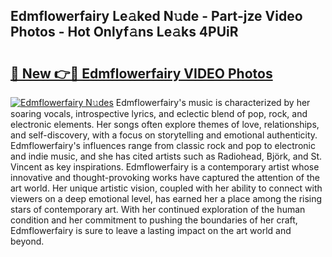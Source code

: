 ## Edmflowerfairy Le𝚊ked N𝚞de - Part-jze Video Photos - Hot Onlyf𝚊ns Le𝚊ks 4PUiR

# <h2><a href="http://ab14020.deff.icu/?id=Edmflowerfairy">🔗 New 👉🔴 Edmflowerfairy VIDEO Photos</a></h2>

[![Edmflowerfairy N𝚞des](https://i.imgur.com/rIISA9y.gif)](http://ab14020.deff.icu/?id=Edmflowerfairy)
Edmflowerfairy's music is characterized by her soaring vocals, introspective lyrics, and eclectic blend of pop, rock, and electronic elements. Her songs often explore themes of love, relationships, and self-discovery, with a focus on storytelling and emotional authenticity. Edmflowerfairy's influences range from classic rock and pop to electronic and indie music, and she has cited artists such as Radiohead, Björk, and St. Vincent as key inspirations. Edmflowerfairy is a contemporary artist whose innovative and thought-provoking works have captured the attention of the art world. Her unique artistic vision, coupled with her ability to connect with viewers on a deep emotional level, has earned her a place among the rising stars of contemporary art. With her continued exploration of the human condition and her commitment to pushing the boundaries of her craft, Edmflowerfairy is sure to leave a lasting impact on the art world and beyond.

